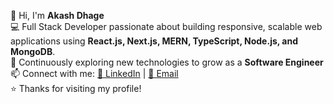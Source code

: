 👋 Hi, I'm **Akash Dhage**  
💻 Full Stack Developer passionate about building responsive, scalable web applications using **React.js, Next.js, MERN, TypeScript, Node.js, and MongoDB**.  
🌱 Continuously exploring new technologies to grow as a **Software Engineer**  
📫 Connect with me: [💼 LinkedIn](https://www.linkedin.com/in/akash-dhage07/) | 
                    [📧 Email](mailto:dhageakash2004@gmail.com)  
⭐ Thanks for visiting my profile!
